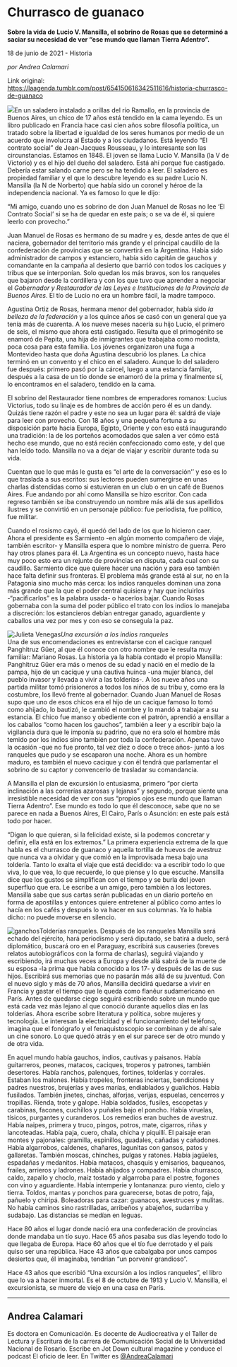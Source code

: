 # Churrasco de guanaco

**Sobre la vida de Lucio V. Mansilla, el sobrino de Rosas que se determinó a saciar su necesidad de ver “ese mundo que llaman Tierra Adentro”.**

18 de junio de 2021 - Historia

_por Andrea Calamari_

Link original: https://laagenda.tumblr.com/post/654150616342511616/historia-churrasco-de-guanaco

![](https://64.media.tumblr.com/93f73b12b2b7a83daf32f5e2499928c6/8373f23b8fc5da35-94/s500x750/b8be8543aa581d1fdc66c27685537e2838cac255.jpg)En un saladero instalado a orillas del río Ramallo, en la provincia de Buenos Aires, un chico de 17 años está tendido en la cama leyendo. Es un libro publicado en Francia hace casi cien años sobre filosofía política, un tratado sobre la libertad e igualdad de los seres humanos por medio de un acuerdo que involucra al Estado y a los ciudadanos. Está leyendo “El contrato social” de Jean-Jacques Rousseau, y lo interesante son las circunstancias. Estamos en 1848. El joven se llama Lucio V. Mansilla (la V de Victorio) y es el hijo del dueño del saladero. Está ahí porque fue castigado. Debería estar salando carne pero se ha tendido a leer. El saladero es propiedad familiar y el que lo descubre leyendo es su padre Lucio N. Mansilla (la N de Norberto) que había sido un coronel y héroe de la independencia nacional. Ya es famoso lo que le dijo:

“Mi amigo, cuando uno es sobrino de don Juan Manuel de Rosas no lee ‘El Contrato Social’ si se ha de quedar en este país; o se va de él, si quiere leerlo con provecho.” 

Juan Manuel de Rosas es hermano de su madre y es, desde antes de que él naciera, gobernador del territorio más grande y el principal caudillo de la confederación de provincias que  se convertirá en la Argentina. Había sido administrador de campos y estanciero, había sido capitán de gauchos y comandante en la campaña al desierto que barrió con todos los caciques y tribus que se interponían. Solo quedan los más bravos, son los ranqueles que bajaron desde la cordillera y con los que tuvo que aprender a negociar el *Gobernador y Restaurador de las Leyes e Instituciones de la Provincia de Buenos Aires*. El tío de Lucio no era un hombre fácil, la madre tampoco.

Agustina Ortiz de Rosas, hermana menor del gobernador, había sido *la belleza de la federación* y a los quince años se casó con un general que ya tenía más de cuarenta. A los nueve meses nacería su hijo Lucio, el primero de seis, el mismo que ahora está castigado. Resulta que el primogénito se enamoró de Pepita, una hija de inmigrantes que trabajaba como modista, poca cosa para esta familia. Los jóvenes organizaron una fuga a Montevideo hasta que doña Agustina descubrió los planes. La chica terminó en un convento y el chico en el saladero. Aunque lo del saladero fue después: primero pasó por la cárcel, luego a una estancia familiar, después a la casa de un tío donde se enamoró de la prima y finalmente sí, lo encontramos en el saladero, tendido en la cama.

El sobrino del Restaurador tiene nombres de emperadores romanos: Lucius Victorius, todo su linaje es de hombres de acción pero él es un dandy. Quizás tiene razón el padre y este no sea un lugar para él: saldrá de viaje para leer con provecho. Con 18 años y una pequeña fortuna a su disposición parte hacia Europa, Egipto, Oriente y con eso está inaugurando una tradición: la de los porteños acomodados que salen a ver cómo está hecho ese mundo, que no está recién confeccionado como este, y del que han leído todo. Mansilla no va a dejar de viajar y escribir durante toda su vida.

Cuentan que lo que más le gusta es “el arte de la conversación’’ y eso es lo que traslada a sus escritos: sus lectores pueden sumergirse en unas charlas distendidas como si estuvieran en un club o en un café de Buenos Aires. Fue andando por ahí como Mansilla se hizo escritor. Con cada regreso también se iba construyendo un nombre más allá de sus apellidos ilustres y se convirtió en un personaje público: fue periodista, fue político, fue militar. 

Cuando el rosismo cayó, él quedó del lado de los que lo hicieron caer. Ahora el presidente es Sarmiento -en algún momento compañero de viaje, también escritor- y Mansilla espera que lo nombre ministro de guerra. Pero hay otros planes para él. La Argentina es un concepto nuevo, hasta hace muy poco esto era un rejunte de provincias en disputa, cada cual con su caudillo. Sarmiento dice que quiere hacer una nación y para eso también hace falta definir sus fronteras. El problema más grande está al sur, no en la Patagonia sino mucho más cerca: los indios ranqueles dominan una zona más grande que la que el poder central quisiera y hay que incluirlos -“pacificarlos” es la palabra usada- o hacerlos bajar. Cuando Rosas gobernaba con la suma del poder público el trato con los indios lo manejaba a discreción: los estancieros debían entregar ganado, aguardiente y caballos una vez por mes y con eso se conseguía la paz.

![Julieta Venegas](https://64.media.tumblr.com/f66af8a441f7760f8fad9341f32cd0a4/8373f23b8fc5da35-13/s250x400/d6be2a154ce8f25a9e6418689c44f5e35bf0951c.jpg)*Una excursión a los indios ranqueles*  
Una de sus encomendaciones es entrevistarse con el cacique ranquel Panghitruz Güer, al que él conoce con otro nombre que le resulta muy familiar: Mariano Rosas. La historia ya la había contado el propio Mansilla: Panghitruz Güer era más o menos de su edad y nació en el medio de la pampa, hijo de un cacique y una cautiva huinca -una mujer blanca, del pueblo invasor y llevada a vivir a las tolderías-. A los nueve años una partida militar tomó prisioneros a todos los niños de su tribu y, como era la costumbre, los llevó frente al gobernador. Cuando Juan Manuel de Rosas supo que uno de esos chicos era el hijo de un cacique famoso lo tomó como ahijado, lo bautizó, le cambió el nombre y lo mandó a trabajar a su estancia. El chico fue manso y obediente con el patrón, aprendió a ensillar a los caballos “como hacen los gauchos”, también a leer y a escribir bajo la vigilancia dura que le imponía su padrino, que no era solo el hombre más temido por los indios sino también por toda la confederación. Apenas tuvo la ocasión -que no fue pronto, tal vez diez o doce o trece años-  juntó a los ranqueles que pudo y se escaparon una noche. Ahora es un hombre maduro, es también el nuevo cacique y con él tendrá que parlamentar el sobrino de su captor y convencerlo de trasladar su comandancia.

A Mansilla el plan de excursión lo entusiasma, primero “por cierta inclinación a las correrías azarosas y lejanas” y segundo, porque siente una irresistible necesidad de ver con sus “propios ojos ese mundo que llaman Tierra Adentro”. Ese mundo es todo lo que él desconoce, sabe que no se parece en nada a Buenos Aires, El Cairo, París o Asunción: en este país está todo por hacer. 

“Digan lo que quieran, si la felicidad existe, si la podemos concretar y definir, ella está en los extremos.” La primera experiencia extrema de la que habla es el churrasco de guanaco y aquella tortilla de huevos de avestruz que nunca va a olvidar y que comió en la improvisada mesa bajo una toldería. Tanto lo exalta el viaje que está decidido: va a escribir todo lo que viva, lo que vea, lo que recuerde, lo que piense y lo que escuche. Mansilla dice que los gustos se simplifican con el tiempo y se burla del joven superfluo que era. Le escribe a un amigo, pero también a los lectores. Mansilla sabe que sus cartas serán publicadas en un diario porteño en forma de apostillas y entonces quiere entretener al público como antes lo hacía en los cafés y después lo va hacer en sus columnas. Ya lo había dicho: no puede moverse en silencio.

![ganchos](https://64.media.tumblr.com/2844e088c7e774eb5c5551f0a638727f/8373f23b8fc5da35-41/s500x750/47c7190c3978847574e0dc8790885eadbb914e0d.jpg)Tolderías ranqueles.
Después de los ranqueles Mansilla será echado del ejército, hará periodismo y será diputado, se batirá a duelo, será diplomático, buscará oro en el Paraguay, escribirá sus causeries (breves relatos autobiográficos con la forma de charlas), seguirá viajando y escribiendo, irá muchas veces a Europa y desde allá sabrá de la muerte de su esposa -la prima que había conocido a los 17- y después de las de sus hijos. Escribirá sus memorias que no pasarán más allá de su juventud. Con el nuevo siglo y más de 70 años, Mansilla decidirá quedarse a vivir en Francia y gastar el tiempo que le queda como flanêur sudamericano en París. Antes de quedarse ciego seguirá escribiendo sobre un mundo que está cada vez más lejano al que conoció durante aquellos días en las tolderías. Ahora escribe sobre literatura y política, sobre mujeres y tecnología. Le interesan la electricidad y el funcionamiento del teléfono, imagina que el fonógrafo y el fenaquistoscopio se combinan y de ahí sale un cine sonoro. Lo que quedó atrás y en el sur parece ser de otro mundo y de otra vida. 


En aquel mundo había gauchos, indios, cautivas y paisanos. Había guitarreros, peones, matacos, caciques, troperos y patrones, también desertores. Había ranchos, palenques, fortines, tolderías y corrales. Estaban los malones. Había tropeles, fronteras inciertas, bendiciones y padres nuestros, brujerías y aves marías, endiablados y gualichos. Había fusilados. También jinetes, cinchas, alforjas, verijas, espuelas, cencerros y tropillas. Rienda, trote y galope. Había soldados, fusiles, escopetas y carabinas, facones, cuchillos y puñales bajo el poncho. Había viruelas, tísicos, purgantes y curanderos. Los remedios eran buches de avestruz. Había naipes, primera y truco, pingos, potros, mate, cigarros, riñas y lancoteadas. Había paja, cuero, chala, chicha y piquillí. El paisaje eran montes y pajonales: gramilla, espinillos, guadales, cañadas y cañadones. Había algarrobos, caldenes, chañares, lagunitas con gansos, patos y gallaretas. También moscas, chinches, pulgas y ratones. Había jagüeles, espadañas y medanitos. Había matacos, chasquis y emisarios, baqueanos, frailes, arrieros y ladrones. Había ahijados y compadres. Había churrasco, caldo, zapallo y choclo, maíz tostado y algarroba para el postre, fogones con vino y aguardiente. Había intemperie y lontananza: puro viento, cielo y tierra. Toldos, mantas y ponchos para guarecerse, botas de potro, faja, pañuelo y chiripá. Boleadoras para cazar: guanacos, avestruces y mulitas. No había caminos sino rastrilladas, arribeños y abajeños, sudarriba y sudabajo. Las distancias se medían en leguas. 

Hace 80 años el lugar donde nació era una confederación de provincias donde mandaba un tío suyo. Hace 65 años pasaba sus días leyendo todo lo que llegaba de Europa. Hace 60 años que el tío fue derrotado y el país quiso ser una república. Hace 43 años que cabalgaba por unos campos desiertos que, él imaginaba, tendrían “un porvenir grandioso”. 

Hace 43 años que escribió “Una excursión a los indios ranqueles”, el libro que lo va a hacer inmortal. Es el 8 de octubre de 1913 y Lucio V. Mansilla, el excursionista, se muere de viejo en una casa en París.



---

Andrea Calamari
---------------

 Es doctora en Comunicación. Es docente de Audiocreativa y el Taller de Lectura y Escritura de la carrera de Comunicación Social de la Universidad Nacional de Rosario. Escribe en Jot Down cultural magazine y conduce el podcast El oficio de leer. En Twitter es [@AndreaCalamari](https://twitter.com/AndreaCalamari) 

